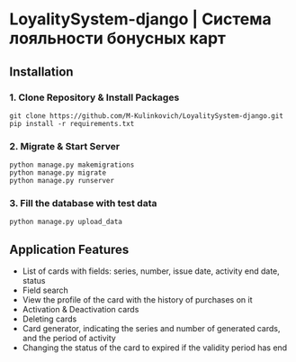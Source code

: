 # LoyalitySystem-django | Система лояльности бонусных карт

## Installation

### 1. Сlone Repository & Install Packages
```
git clone https://github.com/M-Kulinkovich/LoyalitySystem-django.git
pip install -r requirements.txt
```
### 2. Migrate & Start Server
```
python manage.py makemigrations
python manage.py migrate
python manage.py runserver
```
### 3. Fill the database with test data
```
python manage.py upload_data
```

## Application Features
* List of cards with fields: series, number, issue date, activity end date, status
* Field search
* View the profile of the card with the history of purchases on it
* Activation & Deactivation cards
* Deleting cards
* Card generator, indicating the series and number of generated cards, and the period of activity
* Changing the status of the card to expired if the validity period has end
